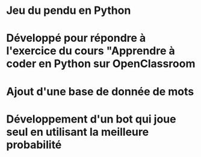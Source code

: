 # Jeu du pendu en Python
 
# Développé pour répondre à l'exercice du cours "Apprendre à coder en Python sur OpenClassroom

# Ajout d'une base de donnée de mots

# Développement d'un bot qui joue seul en utilisant la meilleure probabilité
